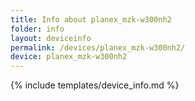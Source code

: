 ```yaml
---
title: Info about planex_mzk-w300nh2
folder: info
layout: deviceinfo
permalink: /devices/planex_mzk-w300nh2/
device: planex_mzk-w300nh2
---
```

{% include templates/device_info.md %}
